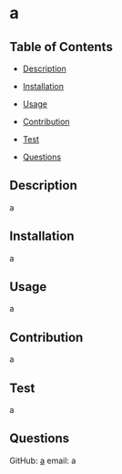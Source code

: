 
# a

## Table of Contents
- [Description](#description)
- [Installation](#installation)
- [Usage](#usage)
- [Contribution](#contribution)
- [Test](#test)

- [Questions](#questions)

## Description
a

## Installation
a

## Usage
a

## Contribution
a

## Test
a




## Questions
GitHub: [a](https://github.com/a)
email: a

